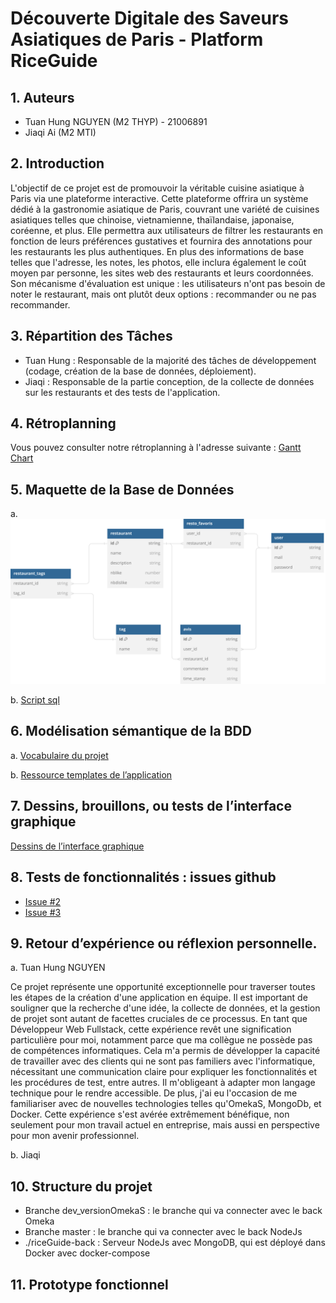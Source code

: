 # Découverte Digitale des Saveurs Asiatiques de Paris - Platform RiceGuide

## 1. Auteurs

- Tuan Hung NGUYEN (M2 THYP) - 21006891
- Jiaqi Ai (M2 MTI)

## 2. Introduction

L'objectif de ce projet est de promouvoir la véritable cuisine asiatique à Paris via une plateforme interactive. Cette plateforme offrira un système dédié à la gastronomie asiatique de Paris, couvrant une variété de cuisines asiatiques telles que chinoise, vietnamienne, thaïlandaise, japonaise, coréenne, et plus. Elle permettra aux utilisateurs de filtrer les restaurants en fonction de leurs préférences gustatives et fournira des annotations pour les restaurants les plus authentiques. En plus des informations de base telles que l'adresse, les notes, les photos, elle inclura également le coût moyen par personne, les sites web des restaurants et leurs coordonnées. Son mécanisme d'évaluation est unique : les utilisateurs n'ont pas besoin de noter le restaurant, mais ont plutôt deux options : recommander ou ne pas recommander.

## 3. Répartition des Tâches

- Tuan Hung : Responsable de la majorité des tâches de développement (codage, création de la base de données, déploiement).
- Jiaqi : Responsable de la partie conception, de la collecte de données sur les restaurants et des tests de l'application.

## 4. Rétroplanning

Vous pouvez consulter notre rétroplanning à l'adresse suivante : [Gantt Chart](https://docs.google.com/spreadsheets/d/1Smf0AGayYaKLLXAY-mYy6bWEJUkBLgUWZ6znTZX_G3g/edit?usp=sharing)

## 5. Maquette de la Base de Données

a. ![Diagramme de la Base de Données](https://github.com/gnuh96/TourismeHypermedias/blob/master/src/assets/svg/SQL%20Diagram.svg)

b. [Script sql](https://github.com/gnuh96/TourismeHypermedias/blob/master/omk/bdd/omk.sql)

## 6. Modélisation sémantique de la BDD

a. [Vocabulaire du projet](https://github.com/gnuh96/TourismeHypermedias/blob/master/bdd/vocab.ttl)

b. [Ressource templates de l’application](https://github.com/gnuh96/TourismeHypermedias/tree/master/bdd/rt)

## 7. Dessins, brouillons, ou tests de l’interface graphique

[Dessins de l’interface graphique](https://www.figma.com/file/bumM9HJ1ksmESBlTSkAdIx/CusineTHYP?type=design&node-id=0%3A1&mode=design&t=WRH0K6uTpD6LlS3F-1)

## 8. Tests de fonctionnalités : issues github

- [Issue #2](https://github.com/gnuh96/TourismeHypermedias/issues/2)
- [Issue #3](https://github.com/gnuh96/TourismeHypermedias/issues/3)

## 9. Retour d’expérience ou réflexion personnelle.

a. Tuan Hung NGUYEN 

Ce projet représente une opportunité exceptionnelle pour traverser toutes les étapes de la création d'une application en équipe. Il est important de souligner que la recherche d'une idée, la collecte de données, et la gestion de projet sont autant de facettes cruciales de ce processus. En tant que Développeur Web Fullstack, cette expérience revêt une signification particulière pour moi, notamment parce que ma collègue ne possède pas de compétences informatiques. Cela m'a permis de développer la capacité de travailler avec des clients qui ne sont pas familiers avec l'informatique, nécessitant une communication claire pour expliquer les fonctionnalités et les procédures de test, entre autres. Il m'obligeant à adapter mon langage technique pour le rendre accessible. De plus, j'ai eu l'occasion de me familiariser avec de nouvelles technologies telles qu'OmekaS, MongoDb, et Docker. Cette expérience s'est avérée extrêmement bénéfique, non seulement pour mon travail actuel en entreprise, mais aussi en perspective pour mon avenir professionnel.

b. Jiaqi

## 10. Structure du projet

- Branche dev_versionOmekaS : le branche qui va connecter avec le back Omeka
- Branche master : le branche qui va connecter avec le back NodeJs
- ./riceGuide-back : Serveur NodeJs avec MongoDB, qui est déployé dans Docker avec docker-compose

## 11. Prototype fonctionnel

